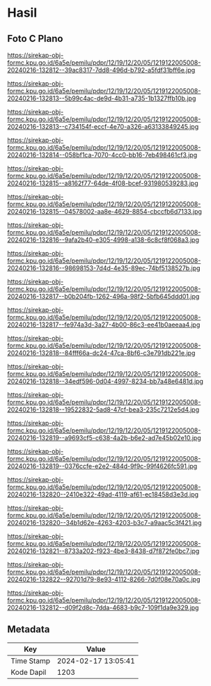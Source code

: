 # Hasil

## Foto C Plano

https://sirekap-obj-formc.kpu.go.id/6a5e/pemilu/pdpr/12/19/12/20/05/1219122005008-20240216-132812--39ac8317-7dd8-496d-b792-a5fdf31bff6e.jpg

https://sirekap-obj-formc.kpu.go.id/6a5e/pemilu/pdpr/12/19/12/20/05/1219122005008-20240216-132813--5b99c4ac-de9d-4b31-a735-1b1327ffb10b.jpg

https://sirekap-obj-formc.kpu.go.id/6a5e/pemilu/pdpr/12/19/12/20/05/1219122005008-20240216-132813--c734154f-eccf-4e70-a326-a63133849245.jpg

https://sirekap-obj-formc.kpu.go.id/6a5e/pemilu/pdpr/12/19/12/20/05/1219122005008-20240216-132814--058bf1ca-7070-4cc0-bb16-7eb498461cf3.jpg

https://sirekap-obj-formc.kpu.go.id/6a5e/pemilu/pdpr/12/19/12/20/05/1219122005008-20240216-132815--a8162f77-64de-4f08-bcef-931980539283.jpg

https://sirekap-obj-formc.kpu.go.id/6a5e/pemilu/pdpr/12/19/12/20/05/1219122005008-20240216-132815--04578002-aa8e-4629-8854-cbccfb6d7133.jpg

https://sirekap-obj-formc.kpu.go.id/6a5e/pemilu/pdpr/12/19/12/20/05/1219122005008-20240216-132816--9afa2b40-e305-4998-a138-6c8cf8f068a3.jpg

https://sirekap-obj-formc.kpu.go.id/6a5e/pemilu/pdpr/12/19/12/20/05/1219122005008-20240216-132816--98698153-7d4d-4e35-89ec-74bf5138527b.jpg

https://sirekap-obj-formc.kpu.go.id/6a5e/pemilu/pdpr/12/19/12/20/05/1219122005008-20240216-132817--b0b204fb-1262-496a-98f2-5bfb645ddd01.jpg

https://sirekap-obj-formc.kpu.go.id/6a5e/pemilu/pdpr/12/19/12/20/05/1219122005008-20240216-132817--fe974a3d-3a27-4b00-86c3-ee41b0aeeaa4.jpg

https://sirekap-obj-formc.kpu.go.id/6a5e/pemilu/pdpr/12/19/12/20/05/1219122005008-20240216-132818--84fff66a-dc24-47ca-8bf6-c3e791db221e.jpg

https://sirekap-obj-formc.kpu.go.id/6a5e/pemilu/pdpr/12/19/12/20/05/1219122005008-20240216-132818--34edf596-0d04-4997-8234-bb7a48e6481d.jpg

https://sirekap-obj-formc.kpu.go.id/6a5e/pemilu/pdpr/12/19/12/20/05/1219122005008-20240216-132818--19522832-5ad8-47cf-bea3-235c7212e5d4.jpg

https://sirekap-obj-formc.kpu.go.id/6a5e/pemilu/pdpr/12/19/12/20/05/1219122005008-20240216-132819--a9693cf5-c638-4a2b-b6e2-ad7e45b02e10.jpg

https://sirekap-obj-formc.kpu.go.id/6a5e/pemilu/pdpr/12/19/12/20/05/1219122005008-20240216-132819--0376ccfe-e2e2-484d-9f9c-99f4626fc591.jpg

https://sirekap-obj-formc.kpu.go.id/6a5e/pemilu/pdpr/12/19/12/20/05/1219122005008-20240216-132820--2410e322-49ad-4119-af61-ec18458d3e3d.jpg

https://sirekap-obj-formc.kpu.go.id/6a5e/pemilu/pdpr/12/19/12/20/05/1219122005008-20240216-132820--34b1d62e-4263-4203-b3c7-a9aac5c3f421.jpg

https://sirekap-obj-formc.kpu.go.id/6a5e/pemilu/pdpr/12/19/12/20/05/1219122005008-20240216-132821--8733a202-f923-4be3-8438-d7f872fe0bc7.jpg

https://sirekap-obj-formc.kpu.go.id/6a5e/pemilu/pdpr/12/19/12/20/05/1219122005008-20240216-132822--92701d79-8e93-4112-8266-7d0f08e70a0c.jpg

https://sirekap-obj-formc.kpu.go.id/6a5e/pemilu/pdpr/12/19/12/20/05/1219122005008-20240216-132812--d09f2d8c-7dda-4683-b9c7-109f1da9e329.jpg


## Metadata

| Key        | Value               |
| ---------- | ------------------- |
| Time Stamp | 2024-02-17 13:05:41 |
| Kode Dapil | 1203                |



